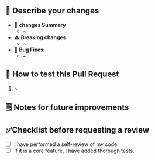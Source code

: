 ## 📢 Describe your changes

<!-- List the most impactful changes here. Remove any category that doesn't apply to this PR -->

- 📌 **changes Summary**
  - ~
- ⚠️ **Breaking changes**
  - ~
- 🐞 **Bug Fixes**:
  - ~

## 🧪 How to test this Pull Request

<!-- If applicable, please describe how to test the changes made in this PR -->

1. ~

## 🗒️ Notes for future improvements

<!-- If applicable, please describe any potential improvements not included in this PR which could be worth investigating/implementing down the line -->

## ✅Checklist before requesting a review

- [ ] I have performed a self-review of my code
- [ ] If it is a core feature, I have added thorough tests.
